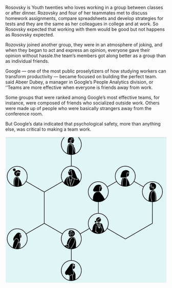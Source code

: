 Rosovsky is Youth twenties who loves working in a group between classes or after dinner. Rozovsky and four of her teammates met to discuss homework assignments, compare spreadsheets and develop strategies for tests and they are the same as her colleagues in college and at work. So Rosovsky expected that working with them would be good but not happens as Rosovsky expected.

Rozovsky joined another group, they were in an atmosphere of joking, and when they began to act and express an opinion, everyone gave their opinion without hassle.the team’s members got along better as a group than as individual friends.

Google — one of the most public proselytizers of how studying workers can transform productivity — became focused on building the perfect team. said Abeer Dubey, a manager in Google’s People Analytics division, or ‘‘Teams are more effective when everyone is friends away from work.

Some groups that were ranked among Google’s most effective teams, for instance, were composed of friends who socialized outside work. Others were made up of people who were basically strangers away from the conference room.

But Google’s data indicated that psychological safety, more than anything else, was critical to making a team work.

![](imgs/group.PNG)

